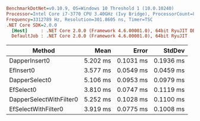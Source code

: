 ``` ini

BenchmarkDotNet=v0.10.9, OS=Windows 10 Threshold 1 (10.0.10240)
Processor=Intel Core i7-3770 CPU 3.40GHz (Ivy Bridge), ProcessorCount=8
Frequency=3312789 Hz, Resolution=301.8605 ns, Timer=TSC
.NET Core SDK=2.0.0
  [Host]     : .NET Core 2.0.0 (Framework 4.6.00001.0), 64bit RyuJIT DEBUG
  DefaultJob : .NET Core 2.0.0 (Framework 4.6.00001.0), 64bit RyuJIT


```
 |                  Method |     Mean |     Error |    StdDev |
 |------------------------ |---------:|----------:|----------:|
 |           DapperInsert0 | 5.202 ms | 0.1031 ms | 0.1936 ms |
 |               EfInsert0 | 3.577 ms | 0.0549 ms | 0.0459 ms |
 |           DapperSelect0 | 5.106 ms | 0.0953 ms | 0.0979 ms |
 |               EfSelect0 | 3.810 ms | 0.0747 ms | 0.1119 ms |
 | DapperSelectWithFilter0 | 5.252 ms | 0.1028 ms | 0.1100 ms |
 |     EfSelectWithFilter0 | 3.919 ms | 0.0775 ms | 0.1008 ms |
